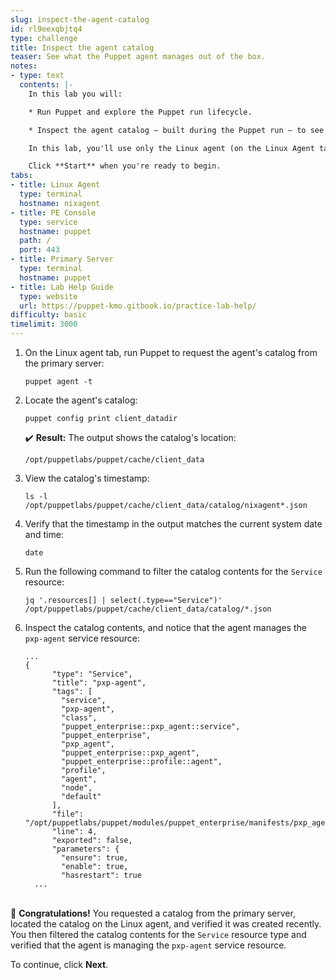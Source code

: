 ```yaml
---
slug: inspect-the-agent-catalog
id: rl9eexqbjtq4
type: challenge
title: Inspect the agent catalog
teaser: See what the Puppet agent manages out of the box.
notes:
- type: text
  contents: |-
    In this lab you will:

    * Run Puppet and explore the Puppet run lifecycle.

    * Inspect the agent catalog — built during the Puppet run — to see what the Puppet agent manages out of the box.

    In this lab, you'll use only the Linux agent (on the Linux Agent tab). Feel free to explore the PE console and primary server command line available on the other tabs. To log into the PE console, use userid `admin` and password `puppetlabs`.

    Click **Start** when you're ready to begin.
tabs:
- title: Linux Agent
  type: terminal
  hostname: nixagent
- title: PE Console
  type: service
  hostname: puppet
  path: /
  port: 443
- title: Primary Server
  type: terminal
  hostname: puppet
- title: Lab Help Guide
  type: website
  url: https://puppet-kmo.gitbook.io/practice-lab-help/
difficulty: basic
timelimit: 3000
---
```

1. On the Linux agent tab, run Puppet to request the agent's catalog from the primary server:
    ```
    puppet agent -t
    ```
2. Locate the agent's catalog:

    ```
    puppet config print client_datadir
    ```
    ✔️ **Result:** The output shows the catalog's location:

       /opt/puppetlabs/puppet/cache/client_data

3. View the catalog's timestamp:

    ```
    ls -l /opt/puppetlabs/puppet/cache/client_data/catalog/nixagent*.json
    ```

4. Verify that the timestamp in the output matches the current system date and time:

    ```
    date
    ```

5. Run the following command to filter the catalog contents for the `Service` resource:

    ```
    jq '.resources[] | select(.type=="Service")' /opt/puppetlabs/puppet/cache/client_data/catalog/*.json
    ```

6. Inspect the catalog contents, and notice that the agent manages the `pxp-agent` service resource:
    ```
    ...
    {
          "type": "Service",
          "title": "pxp-agent",
          "tags": [
            "service",
            "pxp-agent",
            "class",
            "puppet_enterprise::pxp_agent::service",
            "puppet_enterprise",
            "pxp_agent",
            "puppet_enterprise::pxp_agent",
            "puppet_enterprise::profile::agent",
            "profile",
            "agent",
            "node",
            "default"
          ],
          "file": "/opt/puppetlabs/puppet/modules/puppet_enterprise/manifests/pxp_agent/service.pp",
          "line": 4,
          "exported": false,
          "parameters": {
            "ensure": true,
            "enable": true,
            "hasrestart": true
      ...
    ```

<br>🎈 **Congratulations!** You requested a catalog from the primary server, located the catalog on the Linux agent, and verified it was created recently. You then filtered the catalog contents for the `Service` resource type and verified that the agent is managing the `pxp-agent` service resource.

To continue, click **Next**.

